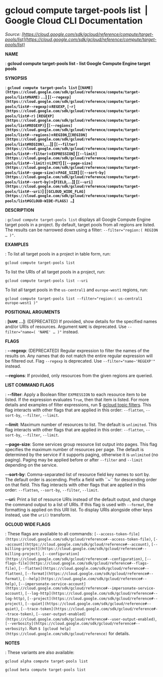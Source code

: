 # gcloud compute target-pools list  |  Google Cloud CLI Documentation

*Source: [https://cloud.google.com/sdk/gcloud/reference/compute/target-pools/list](https://cloud.google.com/sdk/gcloud/reference/compute/target-pools/list)*

**NAME**

: **gcloud compute target-pools list - list Google Compute Engine target pools**

**SYNOPSIS**

: **`gcloud compute target-pools list` [`[NAME](https://cloud.google.com/sdk/gcloud/reference/compute/target-pools/list#NAME)` …] [`[--regexp](https://cloud.google.com/sdk/gcloud/reference/compute/target-pools/list#--regexp)`=`REGEXP`, `[-r](https://cloud.google.com/sdk/gcloud/reference/compute/target-pools/list#-r)` `[REGEXP](https://cloud.google.com/sdk/gcloud/reference/compute/target-pools/list#REGEXP)`] [`[--regions](https://cloud.google.com/sdk/gcloud/reference/compute/target-pools/list#--regions)`=`REGION`,[`[REGION](https://cloud.google.com/sdk/gcloud/reference/compute/target-pools/list#REGION)`,…]] [`[--filter](https://cloud.google.com/sdk/gcloud/reference/compute/target-pools/list#--filter)`=`EXPRESSION`] [`[--limit](https://cloud.google.com/sdk/gcloud/reference/compute/target-pools/list#--limit)`=`LIMIT`] [`[--page-size](https://cloud.google.com/sdk/gcloud/reference/compute/target-pools/list#--page-size)`=`PAGE_SIZE`] [`[--sort-by](https://cloud.google.com/sdk/gcloud/reference/compute/target-pools/list#--sort-by)`=[`FIELD`,…]] [`[--uri](https://cloud.google.com/sdk/gcloud/reference/compute/target-pools/list#--uri)`] [`[GCLOUD_WIDE_FLAG](https://cloud.google.com/sdk/gcloud/reference/compute/target-pools/list#GCLOUD-WIDE-FLAGS) …`]**

**DESCRIPTION**

: `gcloud compute target-pools list` displays all Google Compute Engine
target pools in a project.
By default, target pools from all regions are listed. The results can be
narrowed down using a filter: `--filter="region:( REGION …
)"`.

**EXAMPLES**

: To list all target pools in a project in table form, run:

```
gcloud compute target-pools list
```

To list the URIs of all target pools in a project, run:

```
gcloud compute target-pools list --uri
```

To list all target pools in the ``us-central1``
and ``europe-west1`` regions, run:

```
gcloud compute target-pools list --filter="region:( us-central1 europe-west1 )"
```

**POSITIONAL ARGUMENTS**

: **[`NAME` …]**:
(DEPRECATED) If provided, show details for the specified names and/or URIs of
resources.
Argument `NAME` is deprecated. Use `--filter="name=( 'NAME'
… )"` instead.

**FLAGS**

: **--regexp**:
(DEPRECATED) Regular expression to filter the names of the results on. Any names
that do not match the entire regular expression will be filtered out.
Flag `--regexp` is deprecated. Use
`--filter="name~'REGEXP'"` instead.

**--regions**:
If provided, only resources from the given regions are queried.

**LIST COMMAND FLAGS**

: **--filter**:
Apply a Boolean filter `EXPRESSION` to each resource item
to be listed. If the expression evaluates `True`, then that item is
listed. For more details and examples of filter expressions, run $ [gcloud topic filters](https://cloud.google.com/sdk/gcloud/reference/topic/filters). This flag
interacts with other flags that are applied in this order:
`--flatten`, `--sort-by`, `--filter`,
`--limit`.

**--limit**:
Maximum number of resources to list. The default is `unlimited`. This
flag interacts with other flags that are applied in this order:
`--flatten`, `--sort-by`, `--filter`,
`--limit`.

**--page-size**:
Some services group resource list output into pages. This flag specifies the
maximum number of resources per page. The default is determined by the service
if it supports paging, otherwise it is `unlimited` (no paging).
Paging may be applied before or after `--filter` and
`--limit` depending on the service.

**--sort-by**:
Comma-separated list of resource field key names to sort by. The default order
is ascending. Prefix a field with ``~´´ for descending order on that
field. This flag interacts with other flags that are applied in this order:
`--flatten`, `--sort-by`, `--filter`,
`--limit`.

**--uri**:
Print a list of resource URIs instead of the default output, and change the
command output to a list of URIs. If this flag is used with
`--format`, the formatting is applied on this URI list. To display
URIs alongside other keys instead, use the `uri()` transform.

**GCLOUD WIDE FLAGS**

: These flags are available to all commands: `[--access-token-file](https://cloud.google.com/sdk/gcloud/reference#--access-token-file)`,
`[--account](https://cloud.google.com/sdk/gcloud/reference#--account)`, `[--billing-project](https://cloud.google.com/sdk/gcloud/reference#--billing-project)`,
`[--configuration](https://cloud.google.com/sdk/gcloud/reference#--configuration)`,
`[--flags-file](https://cloud.google.com/sdk/gcloud/reference#--flags-file)`,
`[--flatten](https://cloud.google.com/sdk/gcloud/reference#--flatten)`, `[--format](https://cloud.google.com/sdk/gcloud/reference#--format)`, `[--help](https://cloud.google.com/sdk/gcloud/reference#--help)`, `[--impersonate-service-account](https://cloud.google.com/sdk/gcloud/reference#--impersonate-service-account)`,
`[--log-http](https://cloud.google.com/sdk/gcloud/reference#--log-http)`,
`[--project](https://cloud.google.com/sdk/gcloud/reference#--project)`, `[--quiet](https://cloud.google.com/sdk/gcloud/reference#--quiet)`, `[--trace-token](https://cloud.google.com/sdk/gcloud/reference#--trace-token)`, `[--user-output-enabled](https://cloud.google.com/sdk/gcloud/reference#--user-output-enabled)`,
`[--verbosity](https://cloud.google.com/sdk/gcloud/reference#--verbosity)`.
Run `$ [gcloud help](https://cloud.google.com/sdk/gcloud/reference)` for details.

**NOTES**

: These variants are also available:

```
gcloud alpha compute target-pools list
```

```
gcloud beta compute target-pools list
```